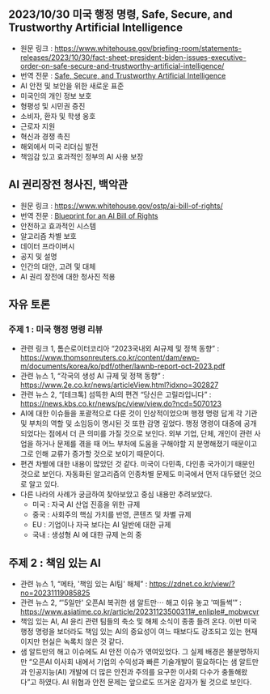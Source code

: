 ## 2023/10/30 미국 행정 명령, Safe, Secure, and Trustworthy Artificial Intelligence
- 원문 링크 : https://www.whitehouse.gov/briefing-room/statements-releases/2023/10/30/fact-sheet-president-biden-issues-executive-order-on-safe-secure-and-trustworthy-artificial-intelligence/
- 번역 전문 : [Safe, Secure, and Trustworthy Artificial Intelligence](../translation/safe_secure_and_trustworthy_artificial_intelligence.md)
- AI 안전 및 보안을 위한 새로운 표준
- 미국인의 개인 정보 보호
- 형평성 및 시민권 증진
- 소비자, 환자 및 학생 옹호
- 근로자 지원
- 혁신과 경쟁 촉진
- 해외에서 미국 리더십 발전
- 책임감 있고 효과적인 정부의 AI 사용 보장

## AI 권리장전 청사진, 백악관
- 원문 링크 : https://www.whitehouse.gov/ostp/ai-bill-of-rights/
- 번역 전문 : [Blueprint for an AI Bill of Rights](../translation/blueprint_for_an_ai_bill_of_rights.md)
- 안전하고 효과적인 시스템
- 알고리즘 차별 보호
- 데이터 프라이버시
- 공지 및 설명
- 인간의 대안, 고려 및 대체
- AI 권리 장전에 대한 청사진 적용

## 자유 토론
### 주제 1 : 미국 행정 명령 리뷰
- 관련 링크 1,  톰슨로이터코리아 “2023국내외 AI규제 및 정책 동향” : https://www.thomsonreuters.co.kr/content/dam/ewp-m/documents/korea/ko/pdf/other/lawnb-report-oct-2023.pdf
- 관련 뉴스 1,  “각국의 생성 AI 규제 및 정책 동향” : https://www.2e.co.kr/news/articleView.html?idxno=302827
- 관련 뉴스 2, “[테크톡] 섬뜩한 AI의 편견 “당신은 고릴라입니다” : https://news.kbs.co.kr/news/pc/view/view.do?ncd=5070123
- AI에 대한 이슈들을 포괄적으로 다룬 것이 인상적이었으며 행정 명령 답게 각 기관 및 부처의 역할 및 소임등이 명시된 것 또한 감명 깊었다. 행정 명령이 대중에 공개되었다는 점에서 더 큰 의미를 가질 것으로 보인다. 외부 기업, 단체, 개인이 관련 사업을 하거나 문제를 겪을 때 어느 부처에 도움을 구해야할 지 분명해졌기 때문이고 그로 인해 교류가 증가할 것으로 보이기 때문이다.
- 편견 차별에 대한 내용이 많았던 것 같다. 미국이 다민족, 다인종 국가이기 때문인 것으로 보인다. 자동화된 알고리즘의 인종차별 문제도 미국에서 먼저 대두됐던 것으로 알고 있다.
- 다른 나라의 사례가 궁금하여 찾아보았고 중심 내용만 추려보았다.
    - 미국 : 자국 AI 산업 진흥을 위한 규제
    - 중국 : 사회주의 핵심 가치를 반영, 콘텐츠 및 차별 규제
    - EU : 기업이나 자국 보다는 AI 일반에 대한 규제
    - 국내 : 생성형 AI 에 대한 규제 논의 중

## 주제 2 : 책임 있는 AI
- 관련 뉴스 1, “메타, '책임 있는 AI팀' 해체” : https://zdnet.co.kr/view/?no=20231119085825
- 관련 뉴스 2, “'5일만' 오픈AI 복귀한 샘 알트만⋯ 해고 이유 놓고 '떠들썩’” : https://www.asiatime.co.kr/article/20231123500311#_enliple#_mobwcvr
- 책임 있는 AI, AI 윤리 관련 팀들의 축소 및 해체 소식이 종종 들려 온다. 이번 미국 행정 명령을 보더라도 책임 있는 AI의 중요성이 여느 때보다도 강조되고 있는 현재이지만 현실은 녹록치 않은 것 같다.
- 샘 알트만의 해고 이슈에도 AI 안전 이슈가 엮여있었다. 그 실제 배경은 불분명하지만 “오픈AI 이사회 내에서 기업의 수익성과 빠른 기술개발이 필요하다는 샘 알트만과 인공지능(AI) 개발에 더 많은 안전과 주의를 요구한 이사회 다수가 충돌해왔다”고 하였다. AI 위협과 안전 문제는 앞으로도 뜨거운 감자가 될 것으로 보인다.